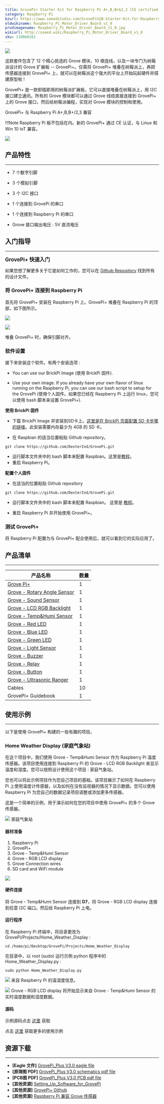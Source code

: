 ```yaml
---
title: GrovePi+ Starter Kit for Raspberry Pi A+,B,B+&2,3 (CE certified)
category: Raspberry Pi
bzurl: https://www.seeedstudio.com/GrovePi%2B-Starter-Kit-for-Raspberry-Pi-A%2B%2CB%2CB%2B%262%2C3-(CE-certified)-p-2572.html
oldwikiname: Raspberry_Pi_Motor_Driver_Board_v1_0
prodimagename: Raspberry_Pi_Motor_Driver_Board_v1_0.jpg
wikiurl: http://seeed.wiki/Raspberry_Pi_Motor_Driver_Board_v1_0
sku: 110060161
---
```


![](https://github.com/SeeedDocument/GrovePi-Starter-Kit-for-Raspberry-Pi-A-B-B-2-3-CE-certified-/raw/master/img/1.jpg)

这款套件包含了 12 个精心挑选的 Grove 模块，10 根连线，以及一块专门为树莓派设计的 Grove 扩展板 -- GrovePi+。仅需将 GrovePi+ 堆叠在树莓派上，再把传感器连接到 GrovePi+ 上，就可以在树莓派这个强大的平台上开始玩起硬件并搭建原型啦 !

GrovePi+ 是一款即插即用的树莓派扩展板，它可以直接堆叠在树莓派上，用 I2C 接口建立通讯。所有的 Grove 模块都可以通过 Grove 线缆直接连接到 GrovePi+ 上的 Grove 接口，然后给树莓派编程，实现对 Grove 模块的控制和使用。


GrovePi+ 与 Raspberry Pi A+,B,B+/2,3 兼容

!!!Note
    Raspberry Pi 板不包括在内。新的 GrovePi+ 通过 CE 认证，与 Linux 和 Win 10 IoT 兼容。

[![](https://github.com/SeeedDocument/wiki_chinese/raw/master/docs/images/click_to_buy.PNG)](https://item.taobao.com/item.htm?spm=a1z38n.10677092.0.0.11891debBnV3Dd&id=45475491903)

## 产品特性
--------

*   7 个数字引脚

*   3 个模拟引脚

*   3 个 I2C 接口

*   1 个连接到 GrovePi 的串口

*   1 个连接到 Raspberry Pi 的串口

*   Grove 接口输出电压 : 5V 直流电压

##   入门指导
---------

**<big>GrovePi+ 快速入门</big>**

如果您想了解更多关于它是如何工作的，您可以在 [Github Repository](https://github.com/DexterInd/GrovePi) 找到所有的设计文件。

###   将 GrovePi+ 连接到 Raspberry Pi

首先将 GrovePi+ 安装在 Raspberry Pi 上。GrovePi+ 堆叠在 Raspberry Pi 的顶部，如下图所示。

![](https://github.com/SeeedDocument/GrovePi-Starter-Kit-for-Raspberry-Pi-A-B-B-2-3-CE-certified-/raw/master/img/2.jpg)

![](https://github.com/SeeedDocument/GrovePi-Starter-Kit-for-Raspberry-Pi-A-B-B-2-3-CE-certified-/raw/master/img/3.JPG)


堆叠 GrovePi+ 时，确保引脚对齐。


### 软件设置

接下来安装这个软件。有两个安装选项 :

*   You can use our BrickPi Image (使用 BrickPi 固件).

*   Use your own image.  If you already have your own flavor of linux running on the Raspberry Pi, you can use our bash script to setup for the GrovePi (使用个人固件。如果您已经在 Raspberry Pi 上运行 linux，您可以使用 bash 脚本来设置 GrovePi+).

**使用 BrickPi 固件**

*   下载 BrickPi Image 并安装到SD卡上。[这里是在 BrickPi 页面配置 SD 卡步骤的链接](http://www.dexterindustries.com/BrickPi/getting-started/pi-prep/)。此安装需要内存最少为 4GB 的 SD 卡。

*   在 Raspbian 的适当位置粘贴 Github repository。

```
git clone https://github.com/DexterInd/GrovePi.git
```

*   运行脚本文件夹中的 bash 脚本来配置 Raspbian。这里是[教程](http://www.dexterindustries.com/GrovePi/get-started-with-the-grovepi/setting-software/)。
*   重启 Raspberry Pi。

**配置个人固件**

*   在适当的位置粘贴 Github repository

```
git clone https://github.com/DexterInd/GrovePi.git
```

*   运行脚本文件夹中的 bash 脚本来配置 Raspbian。 这里是 [教程](http://www.dexterindustries.com/GrovePi/get-started-with-the-grovepi/setting-software/)。

*   重启 Raspberry Pi 并开始使用 GrovePi+。

###   测试 GrovePi+

将 Raspberry Pi 配置为与 GrovePi+ 配合使用后，就可以看到它的实际应用了。

## 产品清单
---------

| 产品名称                    | 数量 |
|-----------------------------|------|
| [Grove Pi+](http://seeed.wiki/GrovePi_plus)                   | 1    |
| [Grove - Rotary Angle Sensor](http://seeed.wiki/Grove-Rotary_Angle_Sensor/) | 1    |
| [Grove - Sound Sensor](http://seeed.wiki/Grove-Sound_Sensor/)        | 1    |
| [Grove - LCD RGB Backlight](http://seeed.wiki/Grove-LCD_RGB_Backlight/)   | 1    |
| [Grove - Temp&Humi Sensor](http://seeed.wiki/Grove-Temperature_and_Humidity_Sensor/)    | 1    |
| [Grove - Red LED](http://seeed.wiki/Grove-Red_LED/)             | 1    |
| [Grove - Blue LED](http://seeed.wiki/Grove-Red_LED/)            | 1    |
| [Grove - Green LED](http://seeed.wiki/Grove-Red_LED/)           | 1    |
| [Grove - Light Sensor](http://seeed.wiki/Grove-Light_Sensor/)        | 1    |
| [Grove - Buzzer](http://seeed.wiki/Grove-Buzzer/)              | 1    |
| [Grove - Relay](http://seeed.wiki/Grove-Relay/)               | 1    |
| [Grove - Button](http://seeed.wiki/Grove-Button/)              | 1    |
| [Grove - UItrasonic Ranger](http://seeed.wiki/Grove-Ultrasonic_Ranger/)   | 1    |
| Cables                      | 10   |
| GrovePi+ Guidebook          | 1    |

## 使用示例
---------
以下是使用 GrovePi+ 构建的一些有趣的项目。

###  Home Weather Display (家庭气象站)

在这个项目中，我们使用 Grove - Temp&Humi Sensor 作为 Raspberry Pi 温度传感器。该项目使用连接到 Raspberry Pi 的 Grove - LCD RGB Backlight 来显示温度和湿度。您可以按照设计使用这个项目 : 家庭气象站。

您也可以将此示例项目作为您自己项目的基础。该项目展示了如何在 Raspberry Pi 上使用温度计传感器，以及如何在没有监视器的情况下显示数据。您可以使用 Raspberry Pi 为您自己的数据记录项目调整或添加更多传感器。

这是一个简单的示例，用于演示如何在您的项目中使用 GrovePi+ 的多个 Grove 传感器。

![](https://github.com/SeeedDocument/GrovePi-Starter-Kit-for-Raspberry-Pi-A-B-B-2-3-CE-certified-/raw/master/img/4.jpg)
家庭气象站

####  器材准备

1.  Raspberry Pi
2.  GrovePi+
3.  Grove - Temp&Humi Sensor
4.  Grove - RGB LCD display
5.  Grove Connection wires
6.  SD card and WiFi module

![](https://github.com/SeeedDocument/GrovePi-Starter-Kit-for-Raspberry-Pi-A-B-B-2-3-CE-certified-/raw/master/img/5.jpg)

####  硬件连接

将 Grove - Temp&Humi Sensor 连接到 **D7**，将 Grove - RGB LCD display 连接到任意 I2C 端口。然后给 Raspberry Pi 上电。

#### 运行程序

在 Raspberry Pi 终端中，将目录更改为 GrovePi/Projects/Home_Weather_Display :

```
cd /home/pi/Desktop/GrovePi/Projects/Home_Weather_Display
```

在目录中，以 root (sudo) 运行示例 python 程序中的 Home_Weather_Display.py :

```
sudo python Home_Weather_Display.py
```

![](https://github.com/SeeedDocument/GrovePi-Starter-Kit-for-Raspberry-Pi-A-B-B-2-3-CE-certified-/raw/master/img/6.jpg)
来自 Raspberry Pi 的温湿度信息。

![](https://github.com/SeeedDocument/GrovePi-Starter-Kit-for-Raspberry-Pi-A-B-B-2-3-CE-certified-/raw/master/img/7.jpg)
Grove - RGB LCD display 将开始显示来自 Grove - Temp&Humi Sensor 的实时温度数据和湿度数据。

#### 源码

示例源码点击 [这里](https://github.com/DexterInd/GrovePi/blob/master/Projects/Home_Weather_Display/Home_Weather_Display.py) 获取

点击 [这里](https://www.dexterindustries.com/grovepi-tutorials-documentation/) 获取更多的使用示例

## 资源下载
---------
-   **[Eagle 文件]** [GrovePi_Plus V3.0 eagle file](https://github.com/SeeedDocument/GrovePi-Starter-Kit-for-Raspberry-Pi-A-B-B-2-3-CE-certified-/raw/master/res/GrovePi%2BEagle%20FIle.zip)
-   **[原理图 PDF]** [GrovePi_Plus V3.0 schematics pdf file](https://github.com/SeeedDocument/GrovePi-Starter-Kit-for-Raspberry-Pi-A-B-B-2-3-CE-certified-/raw/master/res/GrovePi%2B%20v3.0%20Sch.pdf)
-   **[PCB图 PDF]** [GrovePi_Plus V3.0 PCB pdf file](https://github.com/SeeedDocument/GrovePi-Starter-Kit-for-Raspberry-Pi-A-B-B-2-3-CE-certified-/raw/master/res/GrovePi%2B%20v3.0%20PCB.pdf)
-   **[其他资源]** [Setting_Up_Software_for_GrovePi](https://github.com/SeeedDocument/GrovePi-Starter-Kit-for-Raspberry-Pi-A-B-B-2-3-CE-certified-/raw/master/res/Setting_Up_Software_for_GrovePi.pdf)
-   **[其他资源]** [GrovePi+ Github](https://github.com/DexterInd/GrovePi.git)
-   **[其他资源]** [Raspberry Pi 兼容 Grove 传感器](https://www.dexterindustries.com/GrovePi/supported-sensors/?PageSpeed=noscript)


<!-- This Markdown file was created from http://www.seeedstudio.com/wiki/Raspberry_Pi_Motor_Driver_Board_v1.0 -->
